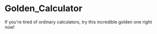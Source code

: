 # Golden_Calculator

If you're tired of ordinary calculators, try this incredible golden one right now!
